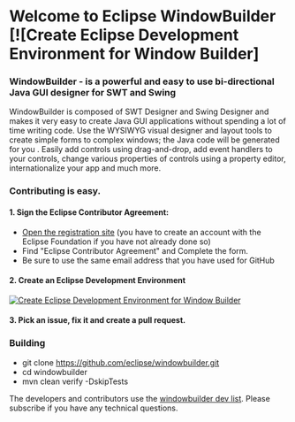 # Welcome to Eclipse WindowBuilder [![Create Eclipse Development Environment for Window Builder]

### WindowBuilder - is a powerful and easy to use bi-directional Java GUI designer for SWT and Swing
WindowBuilder is composed of SWT Designer and Swing Designer and makes it very easy to create
Java GUI applications without spending a lot of time writing code. Use the WYSIWYG visual designer
and layout tools to create simple forms to complex windows; the Java code will be generated for you
. Easily add controls using drag-and-drop, add event handlers to your controls, change various
properties of controls using a property editor, internationalize your app and much more.


### Contributing is easy. 

#### 1. Sign the Eclipse Contributor Agreement:

* [Open the registration site](http://www.eclipse.org/contribute/cla) (you have to create an account with the Eclipse Foundation if you have not already done so)
* Find "Eclipse Contributor Agreement" and Complete the form. 
* Be sure to use the same email address that you have used for GitHub

#### 2. Create an Eclipse Development Environment

[![Create Eclipse Development Environment for Window Builder](https://download.eclipse.org/oomph/www/setups/svg/Window_Builder.svg)](https://www.eclipse.org/setups/installer/?url=https://raw.githubusercontent.com/eclipse/windowbuilder/master/setups/WindowBuilderConfiguration.setup&show=true "Click to open Eclipse-Installer Auto Launch or drag into your running installer")

#### 3. Pick an issue, fix it and create a pull request.

### Building
* git clone https://github.com/eclipse/windowbuilder.git
* cd windowbuilder
* mvn clean verify -DskipTests


The developers and contributors use the [windowbuilder dev list](https://accounts.eclipse.org/mailing-list/wb-dev). Please subscribe if you have any technical questions. 
